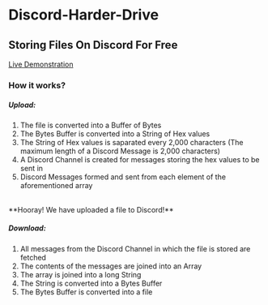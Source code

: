 # Discord-Harder-Drive

## Storing Files On Discord For Free

[Live Demonstration](https://www.youtube.com/watch?v=5LNyzSN2rwA)

### How it works?

##### Upload:

1. The file is converted into a Buffer of Bytes
2. The Bytes Buffer is converted into a String of Hex values
3. The String of Hex values is saparated every 2,000 characters
(The maximum length of a Discord Message is 2,000 characters)
4. A Discord Channel is created for messages storing the hex values to be sent in
5. Discord Messages formed and sent from each element of the aforementioned array

<br>
**Hooray! We have uploaded a file to Discord!**

##### Download:

1. All messages from the Discord Channel in which the file is stored are fetched
2. The contents of the messages are joined into an Array
3. The array is joined into a long String
4. The String is converted into a Bytes Buffer
5. The Bytes Buffer is converted into a file
